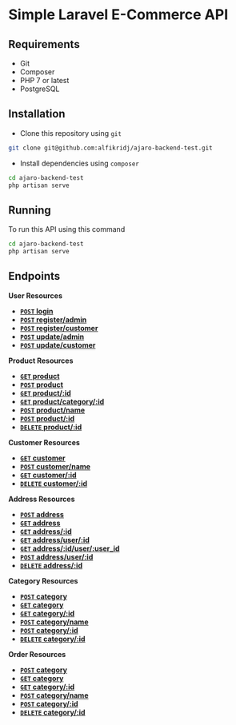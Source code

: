 # Simple Laravel E-Commerce API 

## Requirements
- Git
- Composer
- PHP 7 or latest
- PostgreSQL

## Installation
- Clone this repository using `git`
```bash
git clone git@github.com:alfikridj/ajaro-backend-test.git
```
- Install dependencies using <code>composer</code>
```bash
cd ajaro-backend-test
php artisan serve
```
 
## Running
To run this API using this command
```bash
cd ajaro-backend-test
php artisan serve
```
## Endpoints

<b>User Resources</b>

- **[`POST` login](https://github.com/alfikridj/ajaro-backend-test/api-documentation/master/endpoints/product/POST_login.md)**
- **[`POST` register/admin](https://github.com/alfikridj/ajaro-backend-test/api-documentation/master/endpoints/product/POST_register_admin.md)**
- **[`POST` register/customer](https://github.com/alfikridj/ajaro-backend-test/api-documentation/master/endpoints/product/POST_register_customer.md)**
- **[`POST` update/admin](https://github.com/alfikridj/ajaro-backend-test/api-documentation/master/endpoints/product/POST_update_admin.md)**
- **[`POST` update/customer](https://github.com/alfikridj/ajaro-backend-test/api-documentation/master/endpoints/product/POST_update_customer.md)**

<b>Product Resources</b>

- **[`GET` product](https://github.com/alfikridj/ajaro-backend-test/api-documentation/master/endpoints/product/GET_product.md)**
- **[`POST` product](https://github.com/alfikridj/ajaro-backend-test/api-documentation/master/endpoints/product/POST_product.md)**
- **[`GET` product/:id](https://github.com/alfikridj/ajaro-backend-test/api-documentation/master/endpoints/product/GET_product_id.md)**
- **[`GET` product/category/:id](https://github.com/alfikridj/ajaro-backend-test/api-documentation/master/endpoints/product/GET_product_category_id.md)**
- **[`POST` product/name](https://github.com/alfikridj/ajaro-backend-test/api-documentation/master/endpoints/product/POST_product_name.md)**
- **[`POST` product/:id](https://github.com/alfikridj/ajaro-backend-test/api-documentation/master/endpoints/product/POST_product_id.md)**
- **[`DELETE` product/:id](https://github.com/alfikridj/ajaro-backend-test/api-documentation/master/endpoints/product/DELETE_product_id.md)**

<b>Customer Resources</b>

- **[`GET` customer](https://github.com/alfikridj/ajaro-backend-test/api-documentation/master/endpoints/product/GET_customer.md)**
- **[`POST` customer/name](https://github.com/alfikridj/ajaro-backend-test/api-documentation/master/endpoints/product/POST_customer_name.md)**
- **[`GET` customer/:id](https://github.com/alfikridj/ajaro-backend-test/api-documentation/master/endpoints/product/GET_customer_id.md)**
- **[`DELETE` customer/:id](https://github.com/alfikridj/ajaro-backend-test/api-documentation/master/endpoints/product/DELETE_customer_id.md)**

<b>Address Resources</b>

- **[`POST` address](https://github.com/alfikridj/ajaro-backend-test/api-documentation/master/endpoints/product/GET_address.md)**
- **[`GET` address](https://github.com/alfikridj/ajaro-backend-test/api-documentation/master/endpoints/product/GET_address.md)**
- **[`GET` address/:id](https://github.com/alfikridj/ajaro-backend-test/api-documentation/master/endpoints/product/GET_address_id.md)**
- **[`GET` address/user/:id](https://github.com/alfikridj/ajaro-backend-test/api-documentation/master/endpoints/product/GET_address_user_id.md)**
- **[`GET` address/:id/user/:user_id](https://github.com/alfikridj/ajaro-backend-test/api-documentation/master/endpoints/product/GET_address_id_user_id.md)**
- **[`POST` address/user/:id](https://github.com/alfikridj/ajaro-backend-test/api-documentation/master/endpoints/product/GET_address_user_id.md)**
- **[`DELETE` address/:id](https://github.com/alfikridj/ajaro-backend-test/api-documentation/master/endpoints/product/DELETE_customer_id.md)**

<b>Category Resources</b>

- **[`POST` category](https://github.com/alfikridj/ajaro-backend-test/api-documentation/master/endpoints/product/POST_category.md)**
- **[`GET` category](https://github.com/alfikridj/ajaro-backend-test/api-documentation/master/endpoints/product/GET_category.md)**
- **[`GET` category/:id](https://github.com/alfikridj/ajaro-backend-test/api-documentation/master/endpoints/product/GET_category_id.md)**
- **[`POST` category/name](https://github.com/alfikridj/ajaro-backend-test/api-documentation/master/endpoints/product/POST_category_name.md)**
- **[`POST` category/:id](https://github.com/alfikridj/ajaro-backend-test/api-documentation/master/endpoints/product/POST_category_id.md)**
- **[`DELETE` category/:id](https://github.com/alfikridj/ajaro-backend-test/api-documentation/master/endpoints/product/DELETE_category_id.md)**

<b>Order Resources</b>

- **[`POST` category](https://github.com/alfikridj/ajaro-backend-test/api-documentation/master/endpoints/product/POST_category.md)**
- **[`GET` category](https://github.com/alfikridj/ajaro-backend-test/api-documentation/master/endpoints/product/GET_category.md)**
- **[`GET` category/:id](https://github.com/alfikridj/ajaro-backend-test/api-documentation/master/endpoints/product/GET_category_id.md)**
- **[`POST` category/name](https://github.com/alfikridj/ajaro-backend-test/api-documentation/master/endpoints/product/POST_category_name.md)**
- **[`POST` category/:id](https://github.com/alfikridj/ajaro-backend-test/api-documentation/master/endpoints/product/POST_category_id.md)**
- **[`DELETE` category/:id](https://github.com/alfikridj/ajaro-backend-test/api-documentation/master/endpoints/product/DELETE_category_id.md)**
